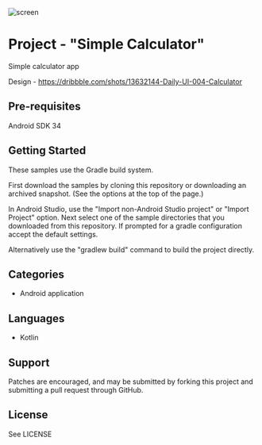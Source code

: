 ![screen](../master/art/preview_design.jpg)

Project - "Simple Calculator"
=========================

Simple calculator app

Design - https://dribbble.com/shots/13632144-Daily-UI-004-Calculator

Pre-requisites
--------------
Android SDK 34

Getting Started
---------------

These samples use the Gradle build system.

First download the samples by cloning this repository or downloading an archived
snapshot. (See the options at the top of the page.)

In Android Studio, use the "Import non-Android Studio project" or 
"Import Project" option. Next select one of the sample directories that you downloaded from this
repository.
If prompted for a gradle configuration accept the default settings. 

Alternatively use the "gradlew build" command to build the project directly.

Categories
-------
- Android application

Languages
-------
- Kotlin

Support
-------
Patches are encouraged, and may be submitted by forking this project and submitting a pull request through GitHub. 

License
-------
See LICENSE
